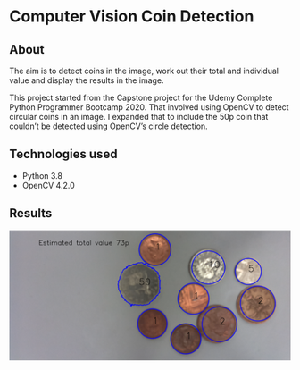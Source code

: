 # Computer Vision Coin Detection

## About

The aim is to detect coins in the image, work out their total and individual value and display the results in the image.

This project started from the Capstone project for the Udemy Complete Python Programmer Bootcamp 2020. That involved using OpenCV to detect circular coins in an image. I expanded that to include the 50p coin that couldn’t be detected using OpenCV’s circle detection.

## Technologies used

- Python 3.8
- OpenCV 4.2.0

## Results

![](image_results.png)
